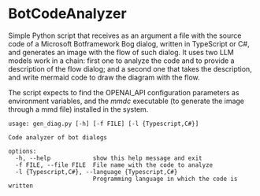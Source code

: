 # BotCodeAnalyzer
Simple Python script that receives as an argument a file with the source code of a Microsoft Botframework Bog dialog, written in TypeScript or C#, and generates an image with the flow of such dialog. It uses two LLM models work in a chain: first one to analyze the code and to provide a description of the flow dialog; and a second one that takes the description, and write mermaid code to draw the diagram with the flow.

The script expects to find the OPENAI_API configuration parameters as environment variables, and the _mmdc_ executable (to generate the image through a mmd file) installed in the system.

```
usage: gen_diag.py [-h] [-f FILE] [-l {Typescript,C#}]

Code analyzer of bot dialogs

options:
  -h, --help            show this help message and exit
  -f FILE, --file FILE  File name with the code to analyze
  -l {Typescript,C#}, --language {Typescript,C#}
                        Programming language in which the code is written
```
